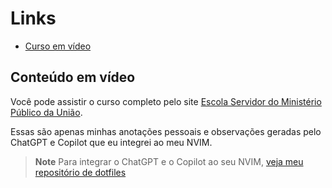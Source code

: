 # Links 

- [Curso em vídeo](#curso-em-video)

<a name="conteudo-em-video"></a>
## Conteúdo em vídeo

Você pode assistir o curso completo pelo site [Escola Servidor do Ministério Público da União](https://escola.mpu.mp.br/conteudos-educacionais/cursos/aperfeicoamento/inteligencia-artificial-na-pratica-machine-learning).

Essas são apenas minhas anotações pessoais e observações geradas pelo ChatGPT e Copilot que eu integrei ao meu NVIM.

> **Note**
> Para integrar o ChatGPT e o Copilot ao seu NVIM, [veja meu repositório de dotfiles](https://github.com/antonioanerao/dotfiles)

